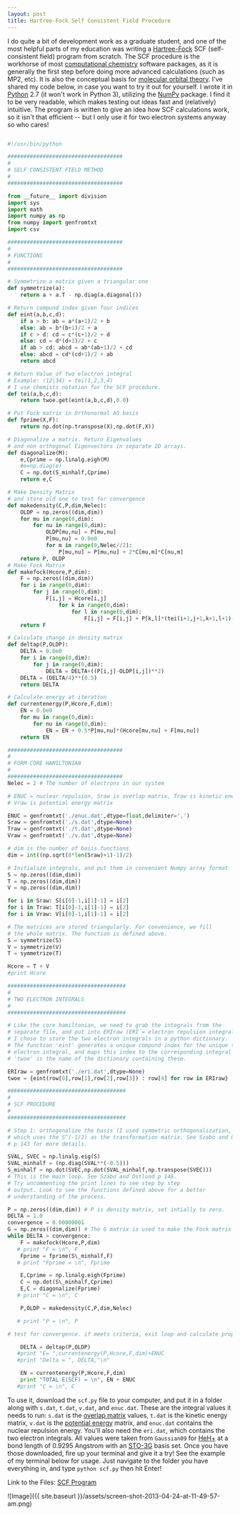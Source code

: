 ```yaml
--- 
layout: post 
title: Hartree-Fock Self Consistent Field Procedure 
---
```


I do quite a bit of development work as a graduate student, and one of the most helpful parts of my education was writing a [Hartree-Fock](http://en.wikipedia.org/wiki/Hartree%E2%80%93Fock_method "Hartree–Fock method") SCF (self-consistent field) program from scratch. The SCF procedure is the workhorse of most [computational chemistry](http://en.wikipedia.org/wiki/Computational_chemistry "Computational chemistry") software packages, as it is generally the first step before doing more advanced calculations (such as MP2, etc). It is also the conceptual basis for [molecular orbital theory](http://en.wikipedia.org/wiki/Molecular_orbital_theory "Molecular orbital theory"). I've shared my code below, in case you want to try it out for yourself. I wrote it in [Python](http://www.python.org/ "Python (programming language)") 2.7 (it won't work in Python 3), utilizing the [NumPy](http://www.numpy.org/ "NumPy") package. I find it to be very readable, which makes testing out ideas fast and (relatively) intuitive. The program is written to give an idea how SCF calculations work, so it isn't that efficient -- but I only use it for two electron systems anyway so who cares!

~~~python

#!/usr/bin/python

####################################  
#  
# SELF CONSISTENT FIELD METHOD  
#  
####################################

from __future__ import division  
import sys  
import math  
import numpy as np  
from numpy import genfromtxt  
import csv

####################################  
#  
# FUNCTIONS  
#  
####################################

# Symmetrize a matrix given a triangular one  
def symmetrize(a):  
    return a + a.T - np.diag(a.diagonal())

# Return compund index given four indices  
def eint(a,b,c,d):  
    if a > b: ab = a*(a+1)/2 + b  
    else: ab = b*(b+1)/2 + a  
    if c > d: cd = c*(c+1)/2 + d  
    else: cd = d*(d+1)/2 + c  
    if ab > cd: abcd = ab*(ab+1)/2 + cd  
    else: abcd = cd*(cd+1)/2 + ab  
    return abcd

# Return Value of two electron integral  
# Example: (12|34) = tei(1,2,3,4)  
# I use chemists notation for the SCF procedure.  
def tei(a,b,c,d):  
    return twoe.get(eint(a,b,c,d),0.0)

# Put Fock matrix in Orthonormal AO basis  
def fprime(X,F):  
    return np.dot(np.transpose(X),np.dot(F,X))

# Diagonalize a matrix. Return Eigenvalues  
# and non orthogonal Eigenvectors in separate 2D arrays.  
def diagonalize(M):  
    e,Cprime = np.linalg.eigh(M)  
    #e=np.diag(e)  
    C = np.dot(S_minhalf,Cprime)  
    return e,C

# Make Density Matrix  
# and store old one to test for convergence  
def makedensity(C,P,dim,Nelec):  
    OLDP = np.zeros((dim,dim))  
    for mu in range(0,dim):  
        for nu in range(0,dim):  
            OLDP[mu,nu] = P[mu,nu]  
            P[mu,nu] = 0.0e0  
            for m in range(0,Nelec//2):  
                P[mu,nu] = P[mu,nu] + 2*C[mu,m]*C[nu,m]  
    return P, OLDP  
# Make Fock Matrix  
def makefock(Hcore,P,dim):  
    F = np.zeros((dim,dim))  
    for i in range(0,dim):  
        for j in range(0,dim):  
            F[i,j] = Hcore[i,j]  
                for k in range(0,dim):  
                    for l in range(0,dim):  
                        F[i,j] = F[i,j] + P[k,l]*(tei(i+1,j+1,k+1,l+1)-0.5e0*tei(i+1,k+1,j+1,l+1))  
    return F

# Calculate change in density matrix  
def deltap(P,OLDP):  
    DELTA = 0.0e0  
    for i in range(0,dim):  
        for j in range(0,dim):  
            DELTA = DELTA+((P[i,j]-OLDP[i,j])**2)  
    DELTA = (DELTA/4)**(0.5)  
    return DELTA

# Calculate energy at iteration  
def currentenergy(P,Hcore,F,dim):  
    EN = 0.0e0  
    for mu in range(0,dim):  
        for nu in range(0,dim):  
            EN = EN + 0.5*P[mu,nu]*(Hcore[mu,nu] + F[mu,nu])  
    return EN

####################################  
#  
# FORM CORE HAMILTONIAN  
#  
####################################  
Nelec = 2 # The number of electrons in our system

# ENUC = nuclear repulsion, Sraw is overlap matrix, Traw is kinetic energy matrix,  
# Vraw is potential energy matrix

ENUC = genfromtxt('./enuc.dat',dtype=float,delimiter=',')  
Sraw = genfromtxt('./s.dat',dtype=None)  
Traw = genfromtxt('./t.dat',dtype=None)  
Vraw = genfromtxt('./v.dat',dtype=None)

# dim is the number of basis functions  
dim = int((np.sqrt(8*len(Sraw)+1)-1)/2)

# Initialize integrals, and put them in convenient Numpy array format  
S = np.zeros((dim,dim))  
T = np.zeros((dim,dim))  
V = np.zeros((dim,dim))

for i in Sraw: S[i[0]-1,i[1]-1] = i[2]  
for i in Traw: T[i[0]-1,i[1]-1] = i[2]  
for i in Vraw: V[i[0]-1,i[1]-1] = i[2]

# The matrices are stored triangularly. For convenience, we fill  
# the whole matrix. The function is defined above.  
S = symmetrize(S)  
V = symmetrize(V)  
T = symmetrize(T)

Hcore = T + V  
#print Hcore

#####################################  
#  
# TWO ELECTRON INTEGRALS  
#  
#####################################

# Like the core hamiltonian, we need to grab the integrals from the  
# separate file, and put into ERIraw (ERI = electron repulsion integrals).  
# I chose to store the two electron integrals in a python dictionary.  
# The function 'eint' generates a unique compund index for the unique two  
# electron integral, and maps this index to the corresponding integral value.  
# 'twoe' is the name of the dictionary containing these.

ERIraw = genfromtxt('./eri.dat',dtype=None)  
twoe = {eint(row[0],row[1],row[2],row[3]) : row[4] for row in ERIraw}

#####################################  
#  
# SCF PROCEDURE  
#  
#####################################

# Step 1: orthogonalize the basis (I used symmetric orthogonalization,  
# which uses the S^(-1/2) as the transformation matrix. See Szabo and Ostlund  
# p 143 for more details.

SVAL, SVEC = np.linalg.eig(S)  
SVAL_minhalf = (np.diag(SVAL**(-0.5)))  
S_minhalf = np.dot(SVEC,np.dot(SVAL_minhalf,np.transpose(SVEC)))  
# This is the main loop. See Szabo and Ostlund p 146.  
# Try uncommenting the print lines to see step by step  
# output. Look to see the functions defined above for a better  
# understanding of the process.

P = np.zeros((dim,dim)) # P is density matrix, set intially to zero.  
DELTA = 1.0  
convergence = 0.00000001  
G = np.zeros((dim,dim)) # The G matrix is used to make the Fock matrix  
while DELTA > convergence:  
    F = makefock(Hcore,P,dim)  
   # print "F = \n", F  
    Fprime = fprime(S\_minhalf,F)  
   # print "Fprime = \n", Fprime

    E,Cprime = np.linalg.eigh(Fprime)  
    C = np.dot(S\_minhalf,Cprime)  
    E,C = diagonalize(Fprime)  
   # print "C = \n", C

    P,OLDP = makedensity(C,P,dim,Nelec)

   # print "P = \n", P

# test for convergence. if meets criteria, exit loop and calculate properties of interest

    DELTA = deltap(P,OLDP)  
   #print "E= ",currentenergy(P,Hcore,F,dim)+ENUC  
   #print "Delta = ", DELTA,"\n"

    EN = currentenergy(P,Hcore,F,dim)  
    print "TOTAL E(SCF) = \n", EN + ENUC  
   #print "C = \n", C

~~~

To use it, download the `scf.py` file to your computer, and put it in a folder along with `s.dat`, `t.dat`, `v.dat`, and `enuc.dat`. These are the integral values it needs to run: `s.dat` is the [overlap matrix](http://en.wikipedia.org/wiki/Orbital_overlap "Orbital overlap") values, `t.dat` is the kinetic energy matrix, `v.dat` is the [potential energy](http://en.wikipedia.org/wiki/Potential_energy "Potential energy") matrix, and `enuc.dat` contains the nuclear repulsion energy. You'll also need the `eri.dat`, which contains the two electron integrals. All values were taken from `Gaussian09` for [HeH+](http://en.wikipedia.org/wiki/Helium_hydride_ion "Helium hydride ion") at a bond length of 0.9295 Angstrom with an [STO-3G](http://en.wikipedia.org/wiki/STO-nG_basis_sets "STO-nG basis sets") basis set. Once you have those downloaded, fire up your terminal and give it a try! See the example of my terminal below for usage. Just navigate to the folder you have everything in, and type `python scf.py` then hit Enter!

Link to the Files: [SCF Program](https://www.dropbox.com/sh/ly09vlyijzpqz4r/AAAxbp0KjD5CK_PdDaMNQ8xua "SCF Program")


![Image]({{ site.baseurl }}/assets/screen-shot-2013-04-24-at-11-49-57-am.png)

